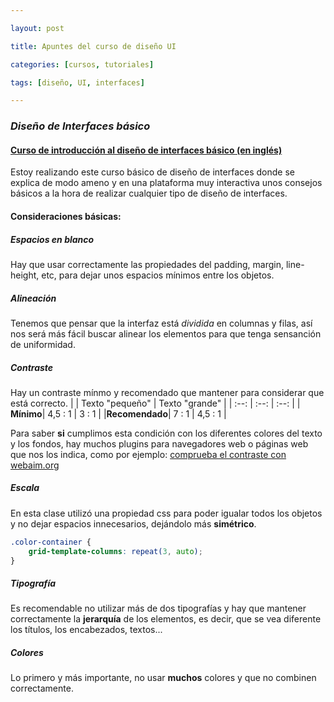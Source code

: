 ```yaml
---

layout: post

title: Apuntes del curso de diseño UI

categories: [cursos, tutoriales]

tags: [diseño, UI, interfaces]

---
```


### _Diseño de Interfaces básico_
####  [Curso de introducción al diseño de interfaces básico (en inglés)](https://scrimba.com/g/gdesign)

Estoy realizando este curso básico de diseño de interfaces donde se explica de modo ameno y en una plataforma muy interactiva unos consejos básicos a la hora de realizar cualquier tipo de diseño de interfaces.

#### Consideraciones básicas:
##### Espacios en blanco
Hay que usar correctamente las propiedades del padding, margin, line-height, etc, para dejar unos espacios mínimos entre los objetos.
##### Alineación
Tenemos que pensar que la interfaz está *dividida* en columnas y filas, así nos será más fácil buscar alinear los elementos para que tenga sensanción de uniformidad.
##### Contraste
Hay un contraste mínmo y recomendado que mantener para considerar que está correcto.
|  | Texto "pequeño" | Texto "grande" |
| :--: |  :--: | :--: |
| **Mínimo**| 4,5 : 1 | 3 : 1 |
|**Recomendado**| 7 : 1 | 4,5 : 1 |

Para saber **si** cumplimos esta condición con los diferentes colores del texto y los fondos, hay muchos plugins para navegadores web o páginas web que nos los indica, como por ejemplo: [comprueba el contraste con webaim.org](https://webaim.org/resources/contrastchecker/)
##### Escala
En esta clase utilizó una propiedad css para poder igualar todos los objetos y no dejar espacios innecesarios, dejándolo más **simétrico**.
```css
.color-container {
    grid-template-columns: repeat(3, auto);
}
```
##### Tipografía
Es recomendable no utilizar más de dos tipografías y hay que mantener correctamente la **jerarquía** de los elementos, es decir, que se vea diferente los títulos, los encabezados, textos...

##### Colores
Lo primero y más importante, no usar **muchos** colores y que no combinen correctamente.


<!--stackedit_data:
eyJoaXN0b3J5IjpbLTIxMzc0NjQzMjgsLTIwNTU4OTI3MTIsOD
c1NjU5NjYxXX0=
-->